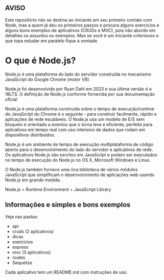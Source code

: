 ## AVISO

Este repositório não se destina ao iniciante em seu primeiro contato com Node, mas a quem já deu os primeiros passos e procura alguns exercícios e alguns bons exemplos de aplicativos (CRUDs e MVC), pois não abordo em detalhes os assuntos ou exemplos. Mas se você é um iniciante criteriooso e que topa estudar em paralelo fique à vontade. 

# O que é Node.js?

Node.js é uma plataforma do lado do servidor construída no mecanismo JavaScript do Google Chrome (motor V8).

Node.js foi desenvolvido por Ryan Dahl em 2023 e sua última versão é a 18LTS. O definição de Node.js conforme fornecida por sua documentação oficial

Node.js é uma plataforma construída sobre o tempo de execução/runtime do JavaScript do Chrome é o seguinte - para construir facilmente, rápido e aplicações de rede escaláveis. O Node.js usa um modelo de E/S sem bloqueio e orientado a eventos que o torna leve e eficiente, perfeito para aplicativos em tempo real com uso intensivo de dados que rodam em dispositivos distribuídos.

Node.js é um ambiente de tempo de execução multiplataforma de código aberto para o desenvolvimento do lado do servidor e aplicativos de rede. Os aplicativos Node.js são escritos em JavaScript e podem ser executados no tempo de execução do Node.js no OS X, Microsoft Windows e Linux. 

O Node.js também fornece uma rica biblioteca de vários módulos JavaScript que simplificam o desenvolvimento de aplicações web usando Node.js em grande medida.

Node.js = Runtime Environment + JavaScript Library

## Informações e simples e bons exemplos

Veja nas pastas:

- api
- cruds (2 aplicativos)
- dicas
- exercicios
- express
- mvc (3 aplicativos)
- routes
- Sequelize

Cada aplicativo tem um README.md com instruções de uso.
